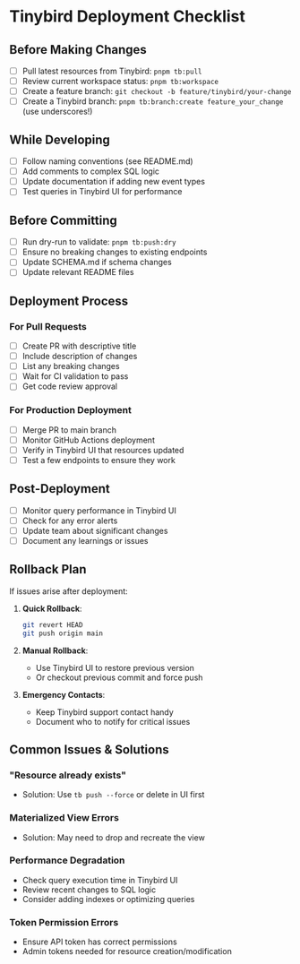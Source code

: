 # Tinybird Deployment Checklist

## Before Making Changes

- [ ] Pull latest resources from Tinybird: `pnpm tb:pull`
- [ ] Review current workspace status: `pnpm tb:workspace`
- [ ] Create a feature branch: `git checkout -b feature/tinybird/your-change`
- [ ] Create a Tinybird branch: `pnpm tb:branch:create feature_your_change` (use underscores!)

## While Developing

- [ ] Follow naming conventions (see README.md)
- [ ] Add comments to complex SQL logic
- [ ] Update documentation if adding new event types
- [ ] Test queries in Tinybird UI for performance

## Before Committing

- [ ] Run dry-run to validate: `pnpm tb:push:dry`
- [ ] Ensure no breaking changes to existing endpoints
- [ ] Update SCHEMA.md if schema changes
- [ ] Update relevant README files

## Deployment Process

### For Pull Requests

- [ ] Create PR with descriptive title
- [ ] Include description of changes
- [ ] List any breaking changes
- [ ] Wait for CI validation to pass
- [ ] Get code review approval

### For Production Deployment

- [ ] Merge PR to main branch
- [ ] Monitor GitHub Actions deployment
- [ ] Verify in Tinybird UI that resources updated
- [ ] Test a few endpoints to ensure they work

## Post-Deployment

- [ ] Monitor query performance in Tinybird UI
- [ ] Check for any error alerts
- [ ] Update team about significant changes
- [ ] Document any learnings or issues

## Rollback Plan

If issues arise after deployment:

1. **Quick Rollback**:

   ```bash
   git revert HEAD
   git push origin main
   ```

2. **Manual Rollback**:

   - Use Tinybird UI to restore previous version
   - Or checkout previous commit and force push

3. **Emergency Contacts**:
   - Keep Tinybird support contact handy
   - Document who to notify for critical issues

## Common Issues & Solutions

### "Resource already exists"

- Solution: Use `tb push --force` or delete in UI first

### Materialized View Errors

- Solution: May need to drop and recreate the view

### Performance Degradation

- Check query execution time in Tinybird UI
- Review recent changes to SQL logic
- Consider adding indexes or optimizing queries

### Token Permission Errors

- Ensure API token has correct permissions
- Admin tokens needed for resource creation/modification
